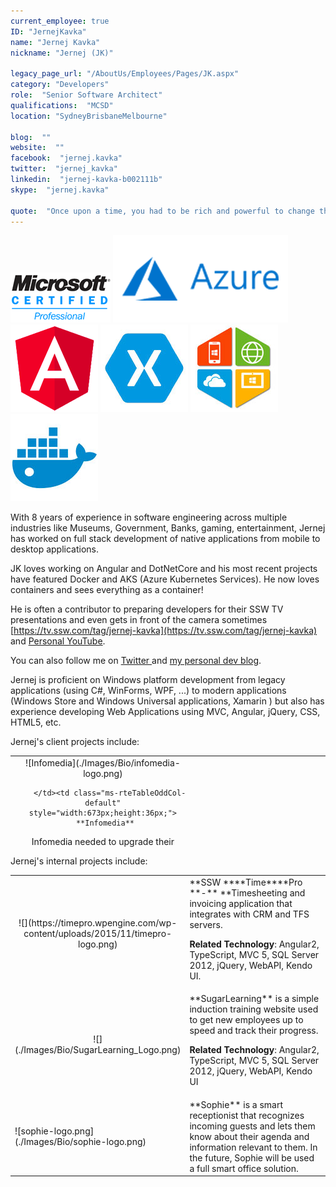 ```yaml
---
current_employee: true
ID: "JernejKavka"
name: "Jernej Kavka"
nickname: "Jernej (JK)"

legacy_page_url: "/AboutUs/Employees/Pages/JK.aspx"
category: "Developers"
role:  "Senior Software Architect"
qualifications:  "MCSD"
location: "SydneyBrisbaneMelbourne"

blog:  ""
website:  ""
facebook:  "jernej.kavka"
twitter:  "jernej_kavka"
linkedin:  "jernej-kavka-b002111b"
skype:  "jernej.kavka"

quote:  "Once upon a time, you had to be rich and powerful to change the world. Now you just need to be bold and write code."
---
```


 ![](./Images/Bio/MCP.png) 
![azure-logo.png](./Images/Bio/azure-logo.png) 
 ![angular.png](./Images/Bio/angular.png) 
 ![xamarin](./Images/Bio/xamarin.jpg) 
 ![dotnetcode](./Images/Bio/dotnetcode.jpg) 
 ![docker](./Images/Bio/docker.jpg) 
   

With 8 years of experience in software engineering across multiple industries like Museums, Government, Banks, gaming, entertainment, Jernej has worked on full stack development of native applications from mobile to desktop applications.

JK loves working on Angular and DotNetCore and his most recent projects have featured Docker and AKS (Azure Kubernetes Services). He now loves containers and sees everything as a container!  

He is often a contributor to preparing developers for their SSW TV presentations and even gets in front of the camera sometimes [https://tv.ssw.com/tag/jernej-kavka](https://tv.ssw.com/tag/jernej-kavka) and [Personal YouTube](https://www.youtube.com/watch?v=3VPHV1902OQ&list=PLO0Fq_pphtfEHluXtyaX-IYy4vV2QxYeS).  

You can also follow me on [Twitter ](https://twitter.com/jernej_kavka)and [my personal dev blog](https://jkdev.me/).  

Jernej is proficient on Windows platform development from legacy applications (using C#, WinForms, WPF, ...) to modern applications (Windows Store and Windows Universal applications, Xamarin ) but also has experience developing Web Applications using MVC, Angular, jQuery, CSS, HTML5, etc.  

Jernej's client projects include:  
<table cellspacing="0" width="100%" class="ms-rteTable-default" style="height:146px;"><tbody><tr class="ms-rteTableEvenRow-default"><td class="ms-rteTableEvenCol-default" style="width:165px;height:36px;text-align:center;">![Infomedia](./Images/Bio/infomedia-logo.png) 
  

       </td><td class="ms-rteTableOddCol-default" style="width:673px;height:36px;">
       **Infomedia**  
Infomedia needed to upgrade their applications to a newer version of the Angular framework and improve the overall performance of their applications.  

**Related Technology**: Angular, TypeScript  

</td></tr><tr class="ms-rteTableFooterRow-default"><td class="ms-rteTableFooterEvenCol-default" rowspan="1" style="width:165px;height:36px;text-align:center;">![Long Service Corporation](./Images/Bio/LongServiceCorporation.gif) 
  

</td><td class="ms-rteTableFooterOddCol-default" rowspan="1" style="width:673px;height:36px;">

  <strong class="ms-rteThemeForeColor-2-0">Long Service Corporation**  
Long Service Corporation engaged SSW to redesign and refactor their Worker Portal application, used by workers to download their statements. This application will be extended to include claims for workers. The new software design of the application includes multiple services which can be shared between projects.

 **Related Technology**: ASP.Net MVC, Entity Framework, WebAPI, TypeScript, jQuery  

</strong></td></tr></tbody></table>

Jernej's internal projects include:  
<table cellspacing="0" class="ms-rteTable-default" style="width:100%;"><tbody><tr><td class="ms-rteTable-default" style="width:1%;text-align:center;">![](https://timepro.wpengine.com/wp-content/uploads/2015/11/timepro-logo.png) 
  
</td><td class="ms-rteTable-default" style="width:50%;">
       **SSW ****Time****Pro **-** **Timesheeting and invoicing application that integrates with CRM and TFS servers.  

**Related Technology**: Angular2, TypeScript, MVC 5, SQL Server 2012, jQuery, WebAPI, Kendo UI.  
</td></tr><tr><td class="ms-rteTable-default" style="width:1%;text-align:center;">![](./Images/Bio/SugarLearning_Logo.png) 
</td><td class="ms-rteTable-default">**SugarLearning** is a simple induction training website used to get new employees up to speed and track their progress.  

**Related Technology**: Angular2, TypeScript, MVC 5, SQL Server 2012, jQuery, WebAPI, Kendo UI   
</td></tr><tr><td>![sophie-logo.png](./Images/Bio/sophie-logo.png) 
  
</td><td> 
       **Sophie** is a smart receptionist that recognizes incoming guests and lets them know about their agenda and information relevant to them. In the future, Sophie will be used a full smart office solution.</td></tr></tbody></table>